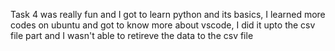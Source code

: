 Task 4 was really fun and I got to learn python and its basics, I learned more codes on ubuntu and got to know more about vscode, I did it upto the csv file part and I wasn't able to retireve the data to the csv file
